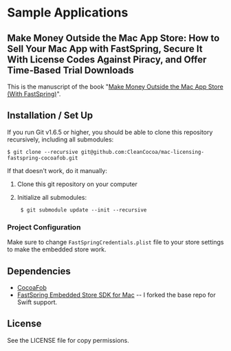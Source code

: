 # Sample Applications

## Make Money Outside the Mac App Store: How to Sell Your Mac App with FastSpring, Secure It With License Codes Against Piracy, and Offer Time-Based Trial Downloads

This is the manuscript of the book "[Make Money Outside the Mac App Store (With FastSpring)][book]".

[book]: https://christiantietze.de/books/make-money-outside-mac-app-store-fastspring/

## Installation / Set Up

If you run Git v1.6.5 or higher, you should be able to clone this repository recursively, including all submodules:

    $ git clone --recursive git@github.com:CleanCocoa/mac-licensing-fastspring-cocoafob.git

If that doesn't work, do it manually:

1. Clone this git repository on your computer
2. Initialize all submodules:
    
        $ git submodule update --init --recursive

### Project Configuration

Make sure to change `FastSpringCredentials.plist` file to your store settings to make the embedded store work.

## Dependencies

* [CocoaFob](https://github.com/glebd/cocoafob)
* [FastSpring Embedded Store SDK for Mac](https://github.com/DivineDominion/FsprgEmbeddedStoreMac) -- I forked the base repo for Swift support.

## License

See the LICENSE file for copy permissions.
